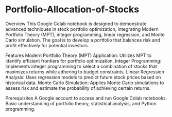 # Portfolio-Allocation-of-Stocks
Overview
This Google Colab notebook is designed to demonstrate advanced techniques in stock portfolio optimization, integrating Modern Portfolio Theory (MPT), integer programming, linear regression, and Monte Carlo simulation. The goal is to develop a portfolio that balances risk and profit effectively for potential investors.

Features
Modern Portfolio Theory (MPT) Application: Utilizes MPT to identify efficient frontiers for portfolio optimization.
Integer Programming: Implements integer programming to select a combination of stocks that maximizes returns while adhering to budget constraints.
Linear Regression Analysis: Uses regression models to predict future stock prices based on historical data.
Monte Carlo Simulation: Applies Monte Carlo simulations to assess risk and estimate the probability of achieving certain returns.

Prerequisites
A Google account to access and run Google Colab notebooks.
Basic understanding of portfolio theory, statistical analysis, and Python programming.
